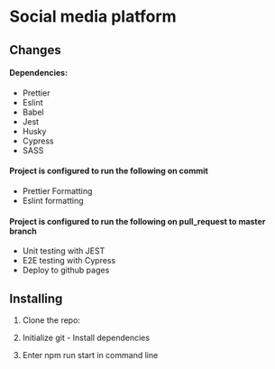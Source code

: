 # Social media platform

## Changes

#### Dependencies:

- Prettier
- Eslint
- Babel
- Jest
- Husky
- Cypress
- SASS

#### Project is configured to run the following on commit

- Prettier Formatting
- Eslint formatting

#### Project is configured to run the following on pull_request to master branch

- Unit testing with JEST
- E2E testing with Cypress
- Deploy to github pages

## Installing

1. Clone the repo:

2. Initialize git - Install dependencies

3. Enter npm run start in command line
